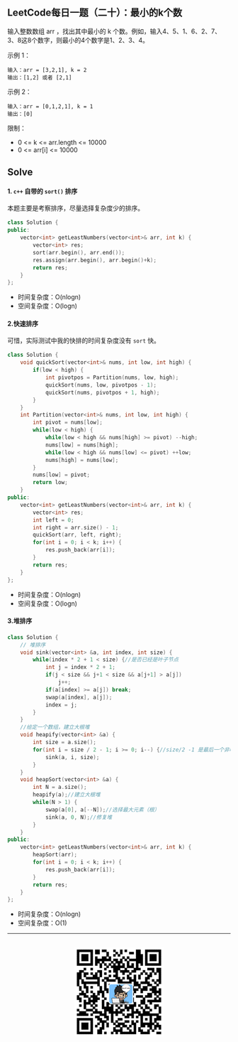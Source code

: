 ## LeetCode每日一题（二十）：最小的k个数

输入整数数组 arr ，找出其中最小的 k 个数。例如，输入4、5、1、6、2、7、3、8这8个数字，则最小的4个数字是1、2、3、4。

示例 1：

```
输入：arr = [3,2,1], k = 2
输出：[1,2] 或者 [2,1]
```

示例 2：

```
输入：arr = [0,1,2,1], k = 1
输出：[0]
```

限制：

* 0 <= k <= arr.length <= 10000
* 0 <= arr[i] <= 10000

## Solve

#### 1. `c++` 自带的 `sort()` 排序

本题主要是考察排序，尽量选择复杂度少的排序。

```c++
class Solution {
public:
    vector<int> getLeastNumbers(vector<int>& arr, int k) {
        vector<int> res;
        sort(arr.begin(), arr.end());
        res.assign(arr.begin(), arr.begin()+k);
        return res;
    }
};
```

* 时间复杂度：O(nlogn)
* 空间复杂度：O(logn)

#### 2.快速排序

可惜，实际测试中我的快排的时间复杂度没有 `sort` 快。

```c++
class Solution {
    void quickSort(vector<int>& nums, int low, int high) {
        if(low < high) {
            int pivotpos = Partition(nums, low, high);
            quickSort(nums, low, pivotpos - 1);
            quickSort(nums, pivotpos + 1, high);
        }
    }
    int Partition(vector<int>& nums, int low, int high) {
        int pivot = nums[low];
        while(low < high) {
            while(low < high && nums[high] >= pivot) --high;
            nums[low] = nums[high];
            while(low < high && nums[low] <= pivot) ++low;
            nums[high] = nums[low];
        }
        nums[low] = pivot;
        return low;
    }
public:
    vector<int> getLeastNumbers(vector<int>& arr, int k) {
        vector<int> res;
        int left = 0;
        int right = arr.size() - 1;
        quickSort(arr, left, right);
        for(int i = 0; i < k; i++) {
            res.push_back(arr[i]);
        }
        return res;
    }
};
```

* 时间复杂度：O(nlogn)
* 空间复杂度：O(logn)

#### 3.堆排序

```c++
class Solution {
    // 堆排序
    void sink(vector<int> &a, int index, int size) {
        while(index * 2 + 1 < size) {//是否已经是叶子节点
            int j = index * 2 + 1;          
            if(j < size && j+1 < size && a[j+1] > a[j]) 
                j++;
            if(a[index] >= a[j]) break;
            swap(a[index], a[j]);
            index = j;
        }
    }
    //给定一个数组，建立大根堆
    void heapify(vector<int> &a) {
        int size = a.size();
        for(int i = size / 2 - 1; i >= 0; i--) {//size/2 -1 是最后一个非叶子节点，它以下都是叶子节点，不用下沉了
            sink(a, i, size);
        }
    }
    void heapSort(vector<int> &a) {
        int N = a.size();
        heapify(a);//建立大根堆
        while(N > 1) {
            swap(a[0], a[--N]);//选择最大元素（根）
            sink(a, 0, N);//修复堆
        }
    }
public:
    vector<int> getLeastNumbers(vector<int>& arr, int k) {
        heapSort(arr);
        for(int i = 0; i < k; i++) {
            res.push_back(arr[i]);
        }
        return res;
    }
};
```

* 时间复杂度：O(nlogn)
* 空间复杂度：O(1)


<div align="center">
    <hr style="height:1px;"/>
    <br>
    <img width="200px" src="https://github.com/RunCoderHang/LeetCode-Notes/blob/master/image/wxgzh-hang.png"></img>
</div>
